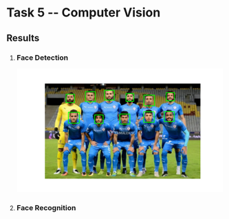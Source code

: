 # Task 5 -- Computer Vision

## Results
1. ### Face Detection
   ![alt text](./UI/imgs/1_1.png "Face Detection")
2. ### Face Recognition
  
   
